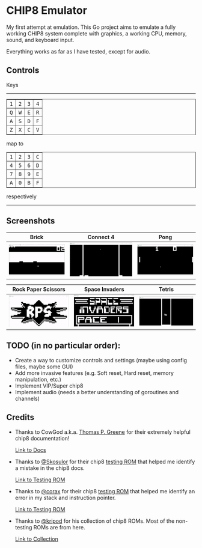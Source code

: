 # CHIP8 Emulator

My first attempt at emulation. This Go project aims to emulate a fully working CHIP8 system complete with graphics, a working CPU, memory, sound, and keyboard input.

Everything works as far as I have tested, except for audio.

## Controls
 Keys

 ---
 
 <table cellspacing="0" cellpadding="3" border="1">
			<tbody><tr><td><tt>1</tt></td><td><tt>2</tt></td><td><tt>3</tt></td><td><tt>4</tt></td></tr>
			<tr><td><tt>Q</tt></td><td><tt>W</tt></td><td><tt>E</tt></td><td><tt>R</tt></td></tr>
			<tr><td><tt>A</tt></td><td><tt>S</tt></td><td><tt>D</tt></td><td><tt>F</tt></td></tr>
			<tr><td><tt>Z</tt></td><td><tt>X</tt></td><td><tt>C</tt></td><td><tt>V</tt></td></tr>
</tbody></table>

 map to

 <table cellspacing="0" cellpadding="3" border="1">
			<tbody><tr><td><tt>1</tt></td><td><tt>2</tt></td><td><tt>3</tt></td><td><tt>C</tt></td></tr>
			<tr><td><tt>4</tt></td><td><tt>5</tt></td><td><tt>6</tt></td><td><tt>D</tt></td></tr>
			<tr><td><tt>7</tt></td><td><tt>8</tt></td><td><tt>9</tt></td><td><tt>E</tt></td></tr>
			<tr><td><tt>A</tt></td><td><tt>0</tt></td><td><tt>B</tt></td><td><tt>F</tt></td></tr>
</tbody></table>

respectively

---

## Screenshots


| Brick                             | Connect 4                     | Pong                   |
|-----------------------------------|-------------------------------|------------------------|
| ![](./gifs/brick.gif)             | ![](./gifs/connect4.gif)      | ![](./gifs/pong.gif)   |

| Rock Paper Scissors               | Space Invaders                | Tetris                 |
|-----------------------------------|-------------------------------|------------------------|
| ![](./gifs/rockpaperscissors.gif) | ![](./gifs/spaceinvaders.gif) | ![](./gifs/tetris.gif) |


## TODO (in no particular order):
- Create a way to customize controls and settings (maybe using config files, maybe some GUI)
- Add more invasive features (e.g. Soft reset, Hard reset, memory manipulation, etc.)
- Implement VIP/Super chip8
- Implement audio (needs a better understanding of goroutines and channels)

## Credits

- Thanks to CowGod a.k.a. [Thomas P. Greene](mailto:cowgod@rockpile.com) for their extremely helpful chip8 documentation!

    [Link to Docs](http://devernay.free.fr/hacks/chip8/C8TECH10.HTM)

- Thanks to [@Skosulor](https://github.com/Skosulor) for their chip8 [testing ROM](./ROMs/TEST1.ch8) that helped me identify a mistake in the chip8 docs.

    [Link to Testing ROM](https://github.com/Skosulor/c8int/tree/master/test)


- Thanks to [@corax](https://github.com/corax89) for their chip8 [testing ROM](./ROMs/TEST.ch8) that helped me identify an error in my stack and instruction pointer.

    [Link to Testing ROM](https://github.com/corax89/chip8-test-rom)

- Thanks to [@kripod](https://github.com/kripod) for his collection of chip8 ROMs. Most of the non-testing ROMs are from here.

    [Link to Collection](https://github.com/kripod/chip8-roms)

